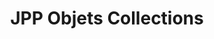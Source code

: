 ---
title: "JPP Objets Collections"
url: /paray-le-monial/jpp-objets-collections/
shop: Antiquitäten
---